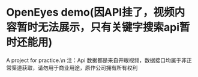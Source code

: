 # OpenEyes demo(因API挂了，视频内容暂时无法展示，只有关键字搜索api暂时还能用)
A project for practice.\n
注：Api 数据都是来自开眼视频，数据接口均属于非正常渠道获取，请勿用于商业用途，原作公司拥有所有权利
